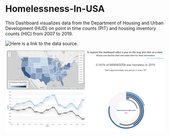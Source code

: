 # Homelessness-In-USA

This Dashboard visualizes data from the Department of Housing and Urban Development (HUD) on point in time counts (PIT) and housing inventory counts (HIC) from 2007 to 2019.

![Here is a link to the data source.](https://www.hudexchange.info/resource/3031/pit-and-hic-data-since-2007/)



![Dashboard](Dashboard.png)
